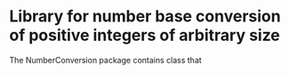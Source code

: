 # Library for number base conversion of positive integers of arbitrary size #

The NumberConversion package contains class that 